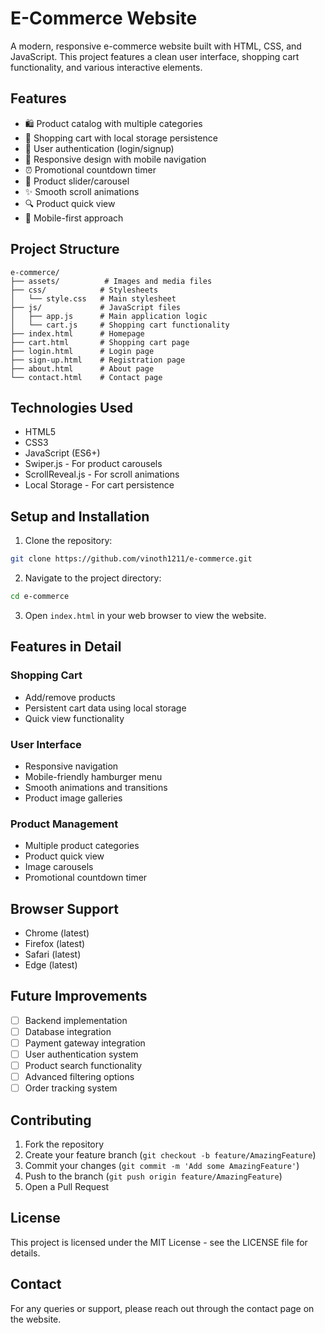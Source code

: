 # E-Commerce Website

A modern, responsive e-commerce website built with HTML, CSS, and JavaScript. This project features a clean user interface, shopping cart functionality, and various interactive elements.

## Features

- 🛍️ Product catalog with multiple categories
- 🛒 Shopping cart with local storage persistence
- 👤 User authentication (login/signup)
- 📱 Responsive design with mobile navigation
- ⏰ Promotional countdown timer
- 🎯 Product slider/carousel
- ✨ Smooth scroll animations
- 🔍 Product quick view
- 📱 Mobile-first approach

## Project Structure

```
e-commerce/
├── assets/          # Images and media files
├── css/            # Stylesheets
│   └── style.css   # Main stylesheet
├── js/             # JavaScript files
│   ├── app.js      # Main application logic
│   └── cart.js     # Shopping cart functionality
├── index.html      # Homepage
├── cart.html       # Shopping cart page
├── login.html      # Login page
├── sign-up.html    # Registration page
├── about.html      # About page
└── contact.html    # Contact page
```

## Technologies Used

- HTML5
- CSS3
- JavaScript (ES6+)
- Swiper.js - For product carousels
- ScrollReveal.js - For scroll animations
- Local Storage - For cart persistence

## Setup and Installation

1. Clone the repository:

```bash
git clone https://github.com/vinoth1211/e-commerce.git
```

2. Navigate to the project directory:

```bash
cd e-commerce
```

3. Open `index.html` in your web browser to view the website.

## Features in Detail

### Shopping Cart

- Add/remove products
- Persistent cart data using local storage
- Quick view functionality

### User Interface

- Responsive navigation
- Mobile-friendly hamburger menu
- Smooth animations and transitions
- Product image galleries

### Product Management

- Multiple product categories
- Product quick view
- Image carousels
- Promotional countdown timer

## Browser Support

- Chrome (latest)
- Firefox (latest)
- Safari (latest)
- Edge (latest)

## Future Improvements

- [ ] Backend implementation
- [ ] Database integration
- [ ] Payment gateway integration
- [ ] User authentication system
- [ ] Product search functionality
- [ ] Advanced filtering options
- [ ] Order tracking system

## Contributing

1. Fork the repository
2. Create your feature branch (`git checkout -b feature/AmazingFeature`)
3. Commit your changes (`git commit -m 'Add some AmazingFeature'`)
4. Push to the branch (`git push origin feature/AmazingFeature`)
5. Open a Pull Request

## License

This project is licensed under the MIT License - see the LICENSE file for details.

## Contact

For any queries or support, please reach out through the contact page on the website.
